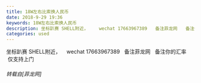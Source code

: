 ```yaml
---
title: 18W左右比索换人民币
date: 2018-9-29 19:36
keywords: 18W左右比索换人民币
description: 坐标趴赛 SHELL附近，    wechat 17663967389   备注菲龙网   备注你的汇率   仅支持上门
categories: used
---
```

<td class="t_f" id="postmessage_1908170">

坐标趴赛 SHELL附近，    wechat 17663967389   备注菲龙网   备注你的汇率   仅支持上门</td>
###### 转载自[菲龙网]